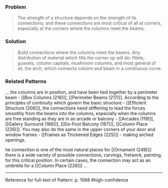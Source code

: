### Problem
>The strength of a structure depends on the strength of its connections; and these connections are most critical of all at corners, especially at the corners where the columns meet the beams.

### Solution
>Build connections where the columns meet the beams. Any distribution of material which fills the corner up will do: fillets, gussets, column capitals, mushroom columns, and most general of all, the arch, which connects column and beam in a continuous curve.

### Related Patterns
... the columns are in position, and have been tied together by a perimeter beam - [[Box Columns (216)]], [[Perimeter Beams (217)]]. According to the principles of continuity which govern the basic structure - [[Efficient Structure (206)]], the connections need stiffening to lead the forces smoothly from the beams into the columns, especially when the columns are free standing as they are in an arcade or balcony - [[Arcades (119)]], [[Gallery Surround (166)]], [[Six-Foot Balcony (167)]], [[Column Place (226)]]. You may also do the same in the upper corners of your door and window frames - [[Frames as Thickened Edges (225)]] - making arched openings.

he connection is one of the most natural places for [[Ornament (249)]]: there is a wide variety of possible connections, carvings, fretwork, painting, for this critical position. In certain cases, the connection may act as an umbrella for a [[Column Place (226)]] ...

---
Reference for full-text of Pattern: p. 1068 #high-confidence 